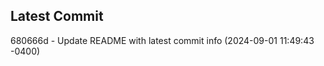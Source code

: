 
## Latest Commit
680666d - Update README with latest commit info (2024-09-01 11:49:43 -0400) <Yunxi-Zhou>
